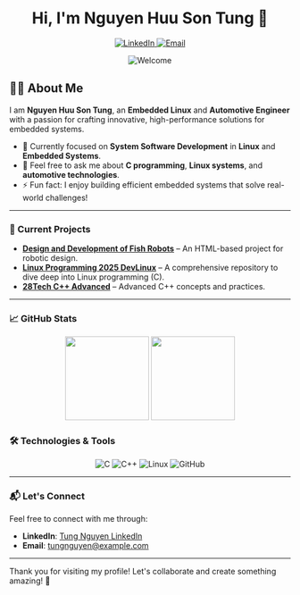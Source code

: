 <!-- Header Section -->

<h1 align="center">Hi, I'm Nguyen Huu Son Tung 👋</h1>
<p align="center">
  <a href="https://www.linkedin.com/in/tung-nguyen-nhs2014/">
    <img alt="LinkedIn" src="https://img.shields.io/badge/LinkedIn-Connect-blue?logo=linkedin&logoColor=white" />
  </a>
  <a href="mailto:tungnhs2014@gmail.com">
    <img alt="Email" src="https://img.shields.io/badge/Email-Get%20in%20touch-lightgrey?logo=gmail&logoColor=white" />
  </a>
</p>

<!-- Intro Section -->
<p align="center">
  <img src="https://github.com/tungnhs2014/tungnhs2014/blob/main/assets/welcome.gif?raw=true" alt="Welcome" />
</p>

## 👨‍💻 About Me

I am **Nguyen Huu Son Tung**, an **Embedded Linux** and **Automotive Engineer** with a passion for crafting innovative, high-performance solutions for embedded systems.

- 🌱 Currently focused on **System Software Development** in **Linux** and **Embedded Systems**.
- 💬 Feel free to ask me about **C programming**, **Linux systems**, and **automotive technologies**.
- ⚡ Fun fact: I enjoy building efficient embedded systems that solve real-world challenges!

---

### 🚀 Current Projects

- **[Design and Development of Fish Robots](https://github.com/tungnhs2014/Design-and-Development-of-Fish-Robots)** – An HTML-based project for robotic design.
- **[Linux Programming 2025 DevLinux](https://github.com/tungnhs2014/Linux-Programming-2025-DevLinux)** – A comprehensive repository to dive deep into Linux programming (C).
- **[28Tech C++ Advanced](https://github.com/tungnhs2014/28Tech_C_Plus-Plus_Advanced)** – Advanced C++ concepts and practices.

---

### 📈 GitHub Stats

<!-- GitHub Stats Section -->

<div align="center">
  <img height="150" src="https://github-readme-stats.vercel.app/api?username=tungnhs2014&show_icons=true&hide_title=true&count_private=true&hide=prs&theme=radical" />
  <img height="150" src="https://github-readme-streak-stats.herokuapp.com/?user=tungnhs2014&theme=radical&hide_border=true" />
</div

---

### 🛠️ Technologies & Tools

<!-- Tools Section -->
<p align="center">
  <img alt="C" src="https://img.shields.io/badge/C-464646?logo=c&logoColor=white" />
  <img alt="C++" src="https://img.shields.io/badge/C++-00599C?logo=cplusplus&logoColor=white" />
  <img alt="Linux" src="https://img.shields.io/badge/Linux-FF6C00?logo=linux&logoColor=white" />
  <img alt="GitHub" src="https://img.shields.io/badge/GitHub-181717?logo=github&logoColor=white" />
</p>

---

### 📬 Let's Connect

Feel free to connect with me through:
- **LinkedIn**: [Tung Nguyen LinkedIn](https://www.linkedin.com/in/tungnguyen)
- **Email**: [tungnguyen@example.com](mailto:tungnguyen@example.com)

---

Thank you for visiting my profile! Let's collaborate and create something amazing! 🚀
